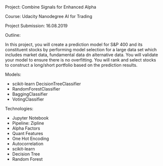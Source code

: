 Project: Combine Signals for Enhanced Alpha

Course: Udacity Nanodegree AI for Trading

Project Submission: 16.08.2019

Outline:

In this project, you will create a prediction model for S&P 400 and its constituent stocks by performing model selection for a large data set which includes market data, fundamental data dn alternative data. You will validate your model to ensure there is no overfitting. You will rank and select stocks to construct a long/short portfolio based on the prediction results.

Models: 
- scikit-learn DecisionTreeClassifier
- RandomForestClassifier
- BaggingClassifier
- VotingClassifier

Technologies:
- Jupyter Notebook
- Pipeline: Zipline
- Alpha Factors
- Quant Features
- One Hot Encoding
- Autocorrelation
- scikit-learn
- Decision Tree
- Random Forest
